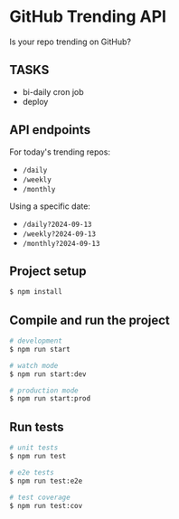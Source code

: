 # GitHub Trending API

Is your repo trending on GitHub?

## TASKS

- bi-daily cron job
- deploy

## API endpoints

For today's trending repos:

- `/daily`
- `/weekly`
- `/monthly`

Using a specific date:

- `/daily?2024-09-13`
- `/weekly?2024-09-13`
- `/monthly?2024-09-13`

## Project setup

```bash
$ npm install
```

## Compile and run the project

```bash
# development
$ npm run start

# watch mode
$ npm run start:dev

# production mode
$ npm run start:prod
```

## Run tests

```bash
# unit tests
$ npm run test

# e2e tests
$ npm run test:e2e

# test coverage
$ npm run test:cov
```
